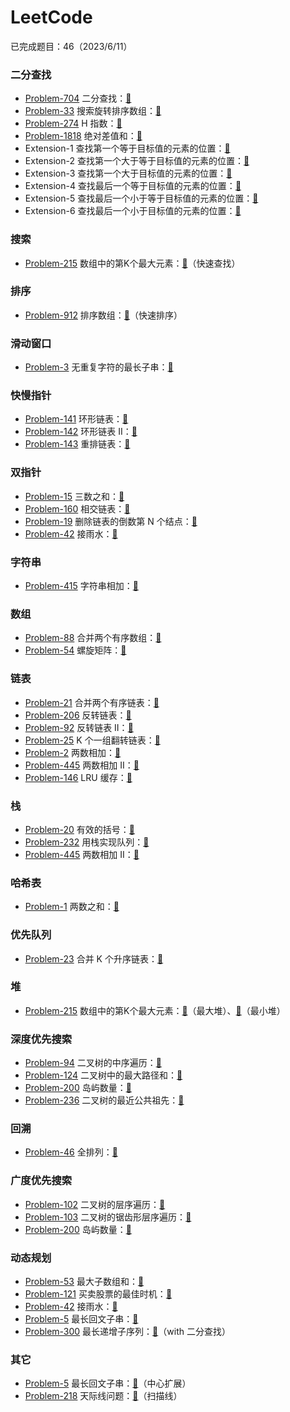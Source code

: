 # LeetCode

已完成题目：46（2023/6/11）

### 二分查找

- [Problem-704](https://leetcode.cn/problems/binary-search/) 二分查找：[🔗](https://github.com/chenshaorui/leetcode/blob/master/Problem-704/Solution-1/main.go)
- [Problem-33](https://leetcode.cn/problems/search-in-rotated-sorted-array/) 搜索旋转排序数组：[🔗](https://github.com/chenshaorui/leetcode/blob/master/Problem-33/Solution-1/main.go)
- [Problem-274](https://leetcode.cn/problems/h-index/) H 指数：[🔗](https://github.com/chenshaorui/leetcode/blob/master/Problem-274/Solution-1/main.go)
- [Problem-1818](https://leetcode.cn/problems/minimum-absolute-sum-difference/) 绝对差值和：[🔗](https://github.com/chenshaorui/leetcode/blob/master/Problem-1818/Solution-1/main.go)
- Extension-1 查找第一个等于目标值的元素的位置：[🔗](https://github.com/chenshaorui/leetcode/blob/master/BinarySearch/Extension-1/main.go)
- Extension-2 查找第一个大于等于目标值的元素的位置：[🔗](https://github.com/chenshaorui/leetcode/blob/master/BinarySearch/Extension-2/main.go)
- Extension-3 查找第一个大于目标值的元素的位置：[🔗](https://github.com/chenshaorui/leetcode/blob/master/BinarySearch/Extension-3/main.go)
- Extension-4 查找最后一个等于目标值的元素的位置：[🔗](https://github.com/chenshaorui/leetcode/blob/master/BinarySearch/Extension-4/main.go)
- Extension-5 查找最后一个小于等于目标值的元素的位置：[🔗](https://github.com/chenshaorui/leetcode/blob/master/BinarySearch/Extension-5/main.go)
- Extension-6 查找最后一个小于目标值的元素的位置：[🔗](https://github.com/chenshaorui/leetcode/blob/master/BinarySearch/Extension-6/main.go)

### 搜索

- [Problem-215](https://leetcode.cn/problems/kth-largest-element-in-an-array/) 数组中的第K个最大元素：[🔗](https://github.com/chenshaorui/leetcode/blob/master/Problem-215/Solution-3/main.go)（快速查找）

### 排序

- [Problem-912](https://leetcode.cn/problems/sort-an-array/) 排序数组：[🔗](https://github.com/chenshaorui/leetcode/blob/master/Problem-912/Solution-1/main.go)（快速排序）

### 滑动窗口

- [Problem-3](https://leetcode.cn/problems/longest-substring-without-repeating-characters/) 无重复字符的最长子串：[🔗](https://github.com/chenshaorui/leetcode/blob/master/Problem-3/Solution-1/main.go)

### 快慢指针

- [Problem-141](https://leetcode.cn/problems/linked-list-cycle/) 环形链表：[🔗](https://github.com/chenshaorui/leetcode/blob/master/Problem-141/Solution-1/main.go)
- [Problem-142](https://leetcode.cn/problems/linked-list-cycle-ii/) 环形链表 II：[🔗](https://github.com/chenshaorui/leetcode/blob/master/Problem-142/Solution-1/main.go)
- [Problem-143](https://leetcode.cn/problems/reorder-list/) 重排链表：[🔗](https://github.com/chenshaorui/leetcode/blob/master/Problem-143/Solution-1/main.go)

### 双指针

- [Problem-15](https://leetcode.cn/problems/3sum/) 三数之和：[🔗](https://github.com/chenshaorui/leetcode/blob/master/Problem-15/Solution-1/main.go)
- [Problem-160](https://leetcode.cn/problems/intersection-of-two-linked-lists/) 相交链表：[🔗](https://github.com/chenshaorui/leetcode/blob/master/Problem-160/Solution-1/main.go)
- [Problem-19](https://leetcode.cn/problems/remove-nth-node-from-end-of-list/) 删除链表的倒数第 N 个结点：[🔗](https://github.com/chenshaorui/leetcode/blob/master/Problem-19/Solution-1/main.go)
- [Problem-42](https://leetcode.cn/problems/trapping-rain-water/) 接雨水：[🔗](https://github.com/chenshaorui/leetcode/blob/master/Problem-42/Solution-2/main.go)

### 字符串

- [Problem-415](https://leetcode.cn/problems/add-strings/) 字符串相加：[🔗](https://github.com/chenshaorui/leetcode/blob/master/Problem-415/Solution-1/main.go)

### 数组

- [Problem-88](https://leetcode.cn/problems/merge-sorted-array/) 合并两个有序数组：[🔗](https://github.com/chenshaorui/leetcode/blob/master/Problem-88/Solution-1/main.go)
- [Problem-54](https://leetcode.cn/problems/spiral-matrix/) 螺旋矩阵：[🔗](https://github.com/chenshaorui/leetcode/blob/master/Problem-54/Solution-1/main.go)

### 链表

- [Problem-21](https://leetcode.cn/problems/merge-two-sorted-lists/) 合并两个有序链表：[🔗](https://github.com/chenshaorui/leetcode/blob/master/Problem-21/Solution-1/main.go)
- [Problem-206](https://leetcode.cn/problems/reverse-linked-list/) 反转链表：[🔗](https://github.com/chenshaorui/leetcode/blob/master/Problem-206/Solution-1/main.go)
- [Problem-92](https://leetcode.cn/problems/reverse-linked-list-ii/) 反转链表 II：[🔗](https://github.com/chenshaorui/leetcode/blob/master/Problem-92/Solution-1/main.go)
- [Problem-25](https://leetcode.cn/problems/reverse-nodes-in-k-group/) K 个一组翻转链表：[🔗](https://github.com/chenshaorui/leetcode/blob/master/Problem-25/Solution-1/main.go)
- [Problem-2](https://leetcode.cn/problems/add-two-numbers/) 两数相加：[🔗](https://github.com/chenshaorui/leetcode/blob/master/Problem-2/Solution-1/main.go)
- [Problem-445](https://leetcode.cn/problems/add-two-numbers-ii/) 两数相加 II：[🔗](https://github.com/chenshaorui/leetcode/blob/master/Problem-445/Solution-1/main.go)
- [Problem-146](https://leetcode.cn/problems/lru-cache/) LRU 缓存：[🔗](https://github.com/chenshaorui/leetcode/blob/master/Problem-146/Solution-1/main.go)

### 栈

- [Problem-20](https://leetcode.cn/problems/valid-parentheses/) 有效的括号：[🔗](https://github.com/chenshaorui/leetcode/blob/master/Problem-20/Solution-1/main.go)
- [Problem-232](https://leetcode.cn/problems/implement-queue-using-stacks/) 用栈实现队列：[🔗](https://github.com/chenshaorui/leetcode/blob/master/Problem-232/Solution-1/main.go)
- [Problem-445](https://leetcode.cn/problems/add-two-numbers-ii/) 两数相加 II：[🔗](https://github.com/chenshaorui/leetcode/blob/master/Problem-445/Solution-2/main.go)

### 哈希表

- [Problem-1](https://leetcode.cn/problems/two-sum/) 两数之和：[🔗](https://github.com/chenshaorui/leetcode/blob/master/Problem-1/Solution-1/main.go)

### 优先队列

- [Problem-23](https://leetcode.cn/problems/merge-k-sorted-lists/) 合并 K 个升序链表：[🔗](https://github.com/chenshaorui/leetcode/blob/master/Problem-23/Solution-1/main.go)

### 堆

- [Problem-215](https://leetcode.cn/problems/kth-largest-element-in-an-array/) 数组中的第K个最大元素：[🔗](https://github.com/chenshaorui/leetcode/blob/master/Problem-215/Solution-1/main.go)（最大堆）、[🔗](https://github.com/chenshaorui/leetcode/blob/master/Problem-215/Solution-2/main.go)（最小堆）

### 深度优先搜索

- [Problem-94](https://leetcode.cn/problems/binary-tree-inorder-traversal/) 二叉树的中序遍历：[🔗](https://github.com/chenshaorui/leetcode/blob/master/Problem-94/Solution-1/main.go)
- [Problem-124](https://leetcode.cn/problems/binary-tree-maximum-path-sum/) 二叉树中的最大路径和：[🔗](https://github.com/chenshaorui/leetcode/blob/master/Problem-124/Solution-1/main.go)
- [Problem-200](https://leetcode.cn/problems/number-of-islands/) 岛屿数量：[🔗](https://github.com/chenshaorui/leetcode/blob/master/Problem-200/Solution-1/main.go)
- [Problem-236](https://leetcode.cn/problems/lowest-common-ancestor-of-a-binary-tree/) 二叉树的最近公共祖先：[🔗](https://github.com/chenshaorui/leetcode/blob/master/Problem-236/Solution-1/main.go)

### 回溯

- [Problem-46](https://leetcode.cn/problems/permutations/) 全排列：[🔗](https://github.com/chenshaorui/leetcode/blob/master/Problem-46/Solution-1/main.go)

### 广度优先搜索

- [Problem-102](https://leetcode.cn/problems/binary-tree-level-order-traversal/) 二叉树的层序遍历：[🔗](https://github.com/chenshaorui/leetcode/blob/master/Problem-102/Solution-1/main.go)
- [Problem-103](https://leetcode.cn/problems/binary-tree-zigzag-level-order-traversal/) 二叉树的锯齿形层序遍历：[🔗](https://github.com/chenshaorui/leetcode/blob/master/Problem-103/Solution-1/main.go)
- [Problem-200](https://leetcode.cn/problems/number-of-islands/) 岛屿数量：[🔗](https://github.com/chenshaorui/leetcode/blob/master/Problem-200/Solution-2/main.go)

### 动态规划

- [Problem-53](https://leetcode.cn/problems/maximum-subarray/) 最大子数组和：[🔗](https://github.com/chenshaorui/leetcode/blob/master/Problem-53/Solution-1/main.go)
- [Problem-121](https://leetcode.cn/problems/best-time-to-buy-and-sell-stock/) 买卖股票的最佳时机：[🔗](https://github.com/chenshaorui/leetcode/blob/master/Problem-121/Solution-1/main.go)
- [Problem-42](https://leetcode.cn/problems/trapping-rain-water/) 接雨水：[🔗](https://github.com/chenshaorui/leetcode/blob/master/Problem-42/Solution-1/main.go)
- [Problem-5](https://leetcode.cn/problems/longest-palindromic-substring/) 最长回文子串：[🔗](https://github.com/chenshaorui/leetcode/blob/master/Problem-5/Solution-1/main.go)
- [Problem-300](https://leetcode.cn/problems/longest-increasing-subsequence/) 最长递增子序列：[🔗](https://github.com/chenshaorui/leetcode/blob/master/Problem-300/Solution-1/main.go)（with 二分查找）

### 其它

- [Problem-5](https://leetcode.cn/problems/longest-palindromic-substring/) 最长回文子串：[🔗](https://github.com/chenshaorui/leetcode/blob/master/Problem-5/Solution-2/main.go)（中心扩展）
- [Problem-218](https://leetcode.cn/problems/the-skyline-problem/) 天际线问题：[🔗](https://github.com/chenshaorui/leetcode/blob/master/Problem-218/Solution-1/main.go)（扫描线）
